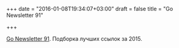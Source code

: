 +++
date = "2016-01-08T19:34:07+03:00"
draft = false
title = "Go Newsletter 91"

+++

<p><a href="http://golangweekly.com/issues/91">Go Newsletter 91</a>. Подборка лучших ссылок за 2015.</p>

